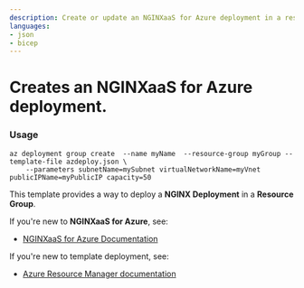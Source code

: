 ```yaml
---
description: Create or update an NGINXaaS for Azure deployment in a resource group associated with a public IP address.
languages:
- json
- bicep
---
```


# Creates an NGINXaaS for Azure deployment.

### Usage
```
az deployment group create  --name myName  --resource-group myGroup --template-file azdeploy.json \
    --parameters subnetName=mySubnet virtualNetworkName=myVnet publicIPName=myPublicIP capacity=50
```

This template provides a way to deploy a **NGINX Deployment** in a **Resource Group**.

If you're new to **NGINXaaS for Azure**, see:

- [NGINXaaS for Azure Documentation](https://docs.nginx.com/nginxaas/azure/)

If you're new to template deployment, see:

- [Azure Resource Manager documentation](https://docs.microsoft.com/azure/azure-resource-manager/)
